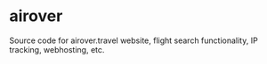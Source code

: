 # airover
Source code for airover.travel website, flight search functionality, IP tracking, webhosting, etc.
